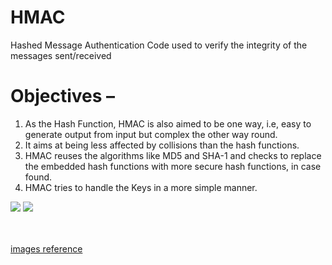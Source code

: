 # HMAC
Hashed Message Authentication Code used to verify the integrity of the messages sent/received


<h1>Objectives –</h1> 
<ol>
<li>As the Hash Function, HMAC is also aimed to be one way, i.e, easy to generate output from input but complex the other way round. </li>
<li>It aims at being less affected by collisions than the hash functions. </li>
<li>HMAC reuses the algorithms like MD5 and SHA-1 and checks to replace the embedded hash functions with more secure hash functions, in case found. </li>
<li>HMAC tries to handle the Keys in a more simple manner. </li>
</ol>
<img src="https://media.geeksforgeeks.org/wp-content/uploads/44-4.png"/>
<img src="https://media.geeksforgeeks.org/wp-content/uploads/1111-2.png"/>

<br/>
<br/>
<br/>

<a href="https://www.geeksforgeeks.org/hmac-algorithm-in-computer-network/" target="__blank">images reference</a>
